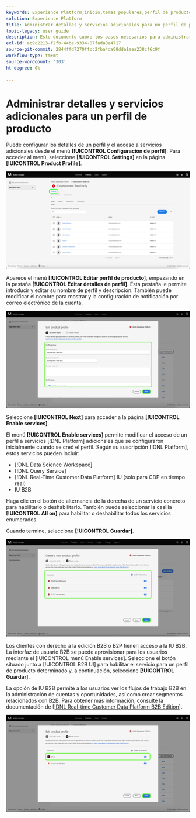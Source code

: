 ```yaml
---
keywords: Experience Platform;inicio;temas populares;perfil de producto
solution: Experience Platform
title: Administrar detalles y servicios adicionales para un perfil de producto
topic-legacy: user guide
description: Este documento cubre los pasos necesarios para administrar los detalles y los servicios adicionales para un perfil de producto en Adobe Admin Console. Puede configurar los detalles de un perfil y el acceso a servicios adicionales desde el menú Configuración de perfil .
exl-id: ac9c2213-f2fb-44be-9334-87fada8a4717
source-git-commit: 2844ffd7270ffcc2fba4da08dda1aea238cf6c9f
workflow-type: tm+mt
source-wordcount: '303'
ht-degree: 0%

---
```


# Administrar detalles y servicios adicionales para un perfil de producto

Puede configurar los detalles de un perfil y el acceso a servicios adicionales desde el menú **[!UICONTROL Configuración de perfil]**. Para acceder al menú, seleccione **[!UICONTROL Settings]** en la página **[!UICONTROL Product Profile]**.

![configuración](../images/settings.png)

Aparece el menú **[!UICONTROL Editar perfil de producto]**, empezando en la pestaña **[!UICONTROL Editar detalles de perfil]**. Esta pestaña le permite introducir y editar su nombre de perfil y descripción. También puede modificar el nombre para mostrar y la configuración de notificación por correo electrónico de la cuenta.

![edit-product-profile](../images/edit-product-profile.png)

Seleccione **[!UICONTROL Next]** para acceder a la página **[!UICONTROL Enable services]**.

El menú **[!UICONTROL Enable services]** permite modificar el acceso de un perfil a servicios [!DNL Platform] adicionales que se configuraron inicialmente cuando se creó el perfil. Según su suscripción [!DNL Platform], estos servicios pueden incluir:

- [!DNL Data Science Workspace]
- [!DNL Query Service]
- [!DNL Real-Time Customer Data Platform] IU (solo para CDP en tiempo real)
- IU B2B

Haga clic en el botón de alternancia de la derecha de un servicio concreto para habilitarlo o deshabilitarlo. También puede seleccionar la casilla **[!UICONTROL All on]** para habilitar o deshabilitar todos los servicios enumerados.

Cuando termine, seleccione **[!UICONTROL Guardar]**.

![enable-services](../images/enable-services.png)

Los clientes con derecho a la edición B2B o B2P tienen acceso a la IU B2B. La interfaz de usuario B2B se puede aprovisionar para los usuarios mediante el [!UICONTROL menú Enable services]. Seleccione el botón situado junto a [!UICONTROL B2B UI] para habilitar el servicio para un perfil de producto determinado y, a continuación, seleccione **[!UICONTROL Guardar]**.

La opción de IU B2B permite a los usuarios ver los flujos de trabajo B2B en la administración de cuentas y oportunidades, así como crear segmentos relacionados con B2B. Para obtener más información, consulte la documentación de [[!DNL Real-time Customer Data Platform B2B Edition]](../../rtcdp/b2b-overview.md).

![enable-b2b](../images/enable-b2b.png)